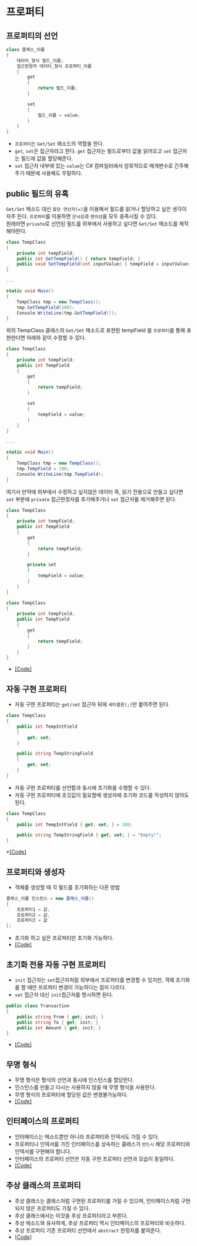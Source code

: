 # 프로퍼티

## 프로퍼티의 선언
```c#
class 클래스_이름
{
    데이터_형식 필드_이름;
    접근한정자 데이터_형식 프로퍼티_이름
    {
        get
        {
            return 필드_이름;
        }

        set
        {
            필드_이름 = value;
        }
    }
}
```
* `프로퍼티`는 `Get/Set` 메소드의 역할을 한다.
* `get`, `set`은 접근자라고 한다. `get` 접근자는 필드로부터 값을 읽어오고 `set` 접근자는 필드에 값을 할당해준다.
* `set` 접근자 내부에 있는 `value`는 C# 컴파일러에서 암묵적으로 매개변수로 간주해주기 때문에 사용해도 무탈하다.

## public 필드의 유혹
`Get/Set` 메소드 대신 `할당 연산자(=)`을 이용해서 필드를 읽거나 할당하고 싶은 생각이 자주 든다. `프로퍼티`를 이용하면 `은닉성`과 `편의성`을 모두 충족시킬 수 있다.<br>
원래라면 `private`로 선언된 필드를 외부에서 사용하고 싶다면 `Get/Set` 메소드를 제작해야한다.<br>

```c#
class TempClass
{
    private int tempField;
    public int GetTempField() { return tempField; }
    public void SetTempField(int inputValue) { tempField = inputValue; }
}

...

static void Main()
{
    TempClass tmp = new TempClass();
    tmp.SetTempField(100);
    Console.WriteLine(tmp.GetTempField());
}

```
위의 TempClass 클래스의 `Get/Set` 메소드로 표현된 tempField 를 `프로퍼티`를 통해 표현한다면 아래와 같이 수정할 수 있다.

```c#
class TempClass
{
    private int tempField;
    public int TempField
    {
        get
        {
            return tempField;
        }

        set
        {
            tempField = value;
        }
    }
}

...

static void Main()
{
    TempClass tmp = new TempClass();
    tmp.TempField = 100;
    Console.WriteLine(tmp.TempField);
}
```

여기서 만약에 외부에서 수정하고 싶지않은 데이터 즉, 읽기 전용으로 만들고 싶다면 `set` 부분에 `private` 접근한정자를 추가해주거나 `set` 접근자를 제거해주면 된다.
```c#
class TempClass
{
    private int tempField;
    public int TempField
    {
        get
        {
            return tempField;
        }

        private set
        {
            tempField = value;
        }
    }
}
```
```c#
class TempClass
{
    private int tempField;
    public int TempField
    {
        get
        {
            return tempField;
        }
    }
}
```
* [[Code]](/Code/Chapter09/Property.cs)

## 자동 구현 프로퍼티
* 자동 구현 프로퍼티는 `get/set` 접근자 뒤에 `세미콜론(;)`만 붙여주면 된다.
```c#
class TempClass
{
    public int TempIntField
    { 
        get; set;
    }

    public string TempStringField
    {
        get; set;
    }
}
```

* 자동 구현 프로퍼티를 선언함과 동시에 초기화를 수행할 수 있다.
* 자동 구현 프로퍼티에 초깃값이 필요할때 생성자에 초기화 코드를 작성하지 않아도 된다.
```c#
class TempClass
{
    public int TempIntField { get; set; } = 100;

    public string TempStringField { get; set; } = "Empty!";
}
```

*[[Code]](/Code/Chapter09/AutoImplementedProperty.cs)

## 프로퍼티와 생성자
* 객체를 생성할 때 각 필드를 초기화하는 다른 방법

```c#
클래스_이름 인스턴스 = new 클래스_이름()
{
    프로퍼티1 = 값,
    프로퍼티2 = 값,
    프로퍼티3 = 값
};
```

* 초기화 하고 싶은 프로퍼티만 초기화 가능하다.
* [[Code]](/Code/Chapter09/AutoImplementedProperty.cs)

## 초기화 전용 자동 구현 프로퍼티
* `init` 접근자는 `set`접근자처럼 외부에서 프로퍼티를 변경할 수 있지만, 객체 초기화를 할 때만 프로퍼티 변경이 가능하다는 점이 다르다.
* `set` 접근자 대신 `init`접근자를 명시하면 된다.

```c#
public class Transaction
{
    public string From { get; init; }
    public string To { get; init; }
    public int Amount { get; init; }
}
```
* [[Code]](/Code/Chapter09/InitOnly.cs)

## 무명 형식
* 무명 형식은 형식의 선언과 동시에 인스턴스를 할당한다.
* 인스턴스를 만들고 다시는 사용하지 않을 때 무명 형식을 사용한다.
* 무명 형식의 프로퍼티에 할당된 값은 변경불가능하다.
* [[Code]](/Code/Chapter09/AnonymousType.cs)

## 인터페이스의 프로퍼티
* 인터페이스는 메소드뿐만 아니라 프로퍼티와 인덱서도 가질 수 있다.
* 프로퍼티나 인덱서를 가진 인터페이스를 상속하는 클래스가 `반드시` 해당 프로퍼티와 인덱서를 구현해야 합니다.
* 인터페이스의 프로퍼티 선언은 자동 구현 프로퍼티 선언과 모습이 동일하다.
* [[Code]](/Code/Chapter09/PropertiesInInterface.cs)

## 추상 클래스의 프로퍼티
* 추상 클래스는 클래스처럼 구현된 프로퍼티를 가질 수 있으며, 인터페이스처럼 구현되지 않은 프로퍼티도 가질 수 있다.
* 추상 클래스에서는 이것을 추상 프로퍼티라고 부른다.
* 추상 메소드와 유사하게, 추상 프로퍼티 역시 인터페이스의 프로퍼티와 비슷하다.
* 추상 프로퍼티 기존 프로퍼티 선언에서 `abstract` 한정자를 붙여준다.
* [[Code]](/Code/Chapter09/PropertiesInAbstractClass.cs)